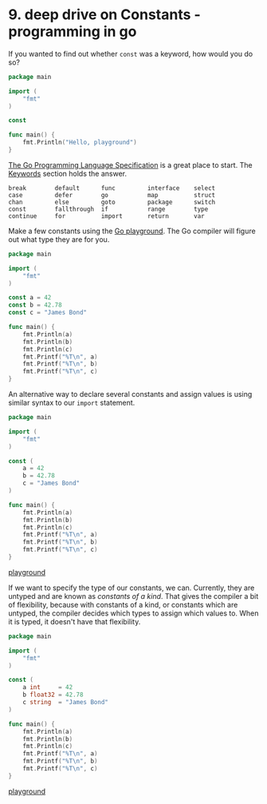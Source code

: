 
# 9. deep drive on Constants  - programming in go

If you wanted to find out whether `const` was a keyword, how would you do so?

```go
package main

import (
	"fmt"
)

const

func main() {
	fmt.Println("Hello, playground")
}

```

[The Go Programming Language Specification](https://golang.org/ref/spec) is a great place to start. The [Keywords](https://golang.org/ref/spec#Keywords) section holds the answer.

```
break        default      func         interface    select
case         defer        go           map          struct
chan         else         goto         package      switch
const        fallthrough  if           range        type
continue     for          import       return       var
```

Make a few constants using the [Go playground](https://play.golang.org/p/et5Qf-Crsu). The Go compiler will figure out what type they are for you.
```go
package main

import (
	"fmt"
)

const a = 42
const b = 42.78
const c = "James Bond"

func main() {
	fmt.Println(a)
	fmt.Println(b)
	fmt.Println(c)
	fmt.Printf("%T\n", a)
	fmt.Printf("%T\n", b)
	fmt.Printf("%T\n", c)
}

```

An alternative way to declare several constants and assign values is using similar syntax to our `import` statement.

```go
package main

import (
	"fmt"
)

const (
	a = 42
	b = 42.78
	c = "James Bond"
)

func main() {
	fmt.Println(a)
	fmt.Println(b)
	fmt.Println(c)
	fmt.Printf("%T\n", a)
	fmt.Printf("%T\n", b)
	fmt.Printf("%T\n", c)
}

```
[playground](https://play.golang.org/p/N3_-plSitG)  
  
If we want to specify the type of our constants, we can. Currently, they are untyped and are known as _constants of a kind_. That gives the compiler a bit of flexibility, because with constants of a kind, or constants which are untyped, the compiler decides which types to assign which values to. When it is typed, it doesn't have that flexibility.  
  
```go
package main

import (
	"fmt"
)

const (
	a int     = 42
	b float32 = 42.78
	c string  = "James Bond"
)

func main() {
	fmt.Println(a)
	fmt.Println(b)
	fmt.Println(c)
	fmt.Printf("%T\n", a)
	fmt.Printf("%T\n", b)
	fmt.Printf("%T\n", c)
}

```
[playground](https://play.golang.org/p/zs-UzDM_Q7)  
